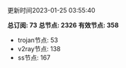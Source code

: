 更新时间2023-01-25 03:55:40

**总订阅: 73**
**总节点: 2326**
**有效节点: 358**
- trojan节点: 53
- v2ray节点: 138
- ss节点: 167
